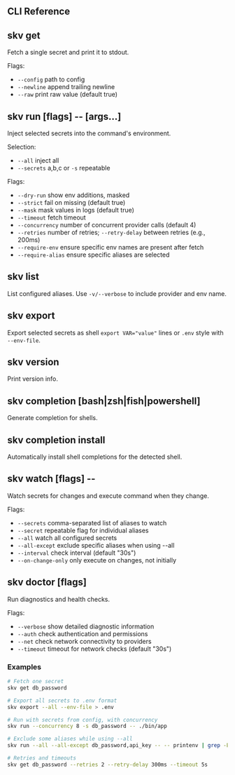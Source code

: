 ## CLI Reference

## skv get <alias>

Fetch a single secret and print it to stdout.

Flags:

- `--config` path to config
- `--newline` append trailing newline
- `--raw` print raw value (default true)

## skv run [flags] -- <command> [args...]

Inject selected secrets into the command's environment.

Selection:

- `--all` inject all
- `--secrets` a,b,c or `-s` repeatable

Flags:

- `--dry-run` show env additions, masked
- `--strict` fail on missing (default true)
- `--mask` mask values in logs (default true)
- `--timeout` fetch timeout
- `--concurrency` number of concurrent provider calls (default 4)
- `--retries` number of retries; `--retry-delay` between retries (e.g., 200ms)
- `--require-env` ensure specific env names are present after fetch
- `--require-alias` ensure specific aliases are selected

## skv list

List configured aliases. Use `-v/--verbose` to include provider and env name.

## skv export

Export selected secrets as shell `export VAR="value"` lines or `.env` style with `--env-file`.

## skv version

Print version info.

## skv completion [bash|zsh|fish|powershell]

Generate completion for shells.

## skv completion install

Automatically install shell completions for the detected shell.

## skv watch [flags] -- <command>

Watch secrets for changes and execute command when they change.

Flags:

- `--secrets` comma-separated list of aliases to watch
- `--secret` repeatable flag for individual aliases
- `--all` watch all configured secrets
- `--all-except` exclude specific aliases when using --all
- `--interval` check interval (default "30s")
- `--on-change-only` only execute on changes, not initially

## skv doctor [flags]

Run diagnostics and health checks.

Flags:

- `--verbose` show detailed diagnostic information
- `--auth` check authentication and permissions
- `--net` check network connectivity to providers
- `--timeout` timeout for network checks (default "30s")

### Examples

```bash
# Fetch one secret
skv get db_password

# Export all secrets to .env format
skv export --all --env-file > .env

# Run with secrets from config, with concurrency
skv run --concurrency 8 -s db_password -- ./bin/app

# Exclude some aliases while using --all
skv run --all --all-except db_password,api_key -- -- printenv | grep -E 'JWT_SECRET|SERVICE_PASSWORD'

# Retries and timeouts
skv get db_password --retries 2 --retry-delay 300ms --timeout 5s
```

